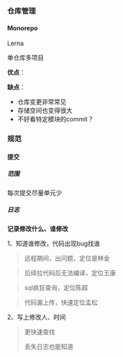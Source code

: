 ### 仓库管理

#### Monorepo

Lerna

单仓库多项目



**优点**：



**缺点**：

- 仓库变更非常常见
- 存储空间也变得很大
- 不好看特定模块的commit？





### 规范

#### 提交



##### 范围

每次提交尽量单元少



##### 日志



**记录修改什么、谁修改**

1、知道谁修改，代码出现bug找谁

> 远程期间，出问题，定位是林金

> 后续拉代码后无法编译，定位王康

> sql疯狂查询，定位陈超

> 代码漏上传，快速定位孟松



2、写上修改人、时间

> 更快速查找
>
> 丢失日志也能知道

